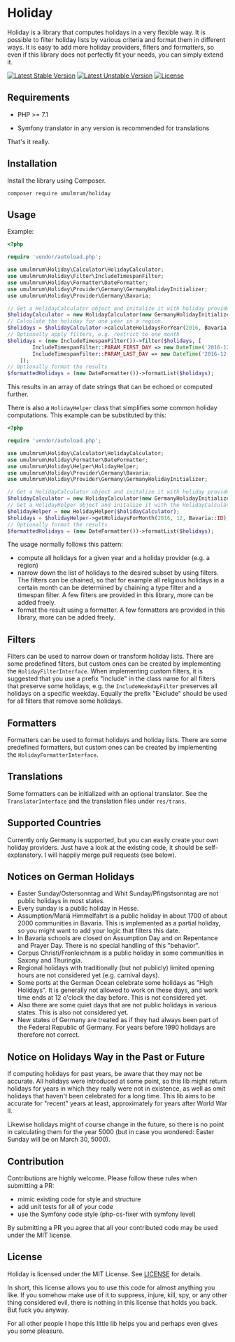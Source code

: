 
Holiday
=======

Holiday is a library that computes holidays in a very flexible way. It is possible to filter holiday lists by various
criteria and format them in different ways. It is easy to add more holiday providers, filters and formatters, so even
if this library does not perfectly fit your needs, you can simply extend it.

[![Latest Stable Version](https://poser.pugx.org/umulmrum/holiday/v/stable)](https://packagist.org/packages/umulmrum/holiday) [![Latest Unstable Version](https://poser.pugx.org/umulmrum/holiday/v/unstable)](https://packagist.org/packages/umulmrum/holiday) [![License](https://poser.pugx.org/umulmrum/holiday/license)](https://packagist.org/packages/umulmrum/holiday)

Requirements
------------

- PHP >= 7.1

- Symfony translator in any version is recommended for translations

That's it really.

Installation
------------

Install the library using Composer.

```
composer require umulmrum/holiday
```

Usage
-----

Example:

```php
<?php

require 'vendor/autoload.php';

use umulmrum\Holiday\Calculator\HolidayCalculator;
use umulmrum\Holiday\Filter\IncludeTimespanFilter;
use umulmrum\Holiday\Formatter\DateFormatter;
use umulmrum\Holiday\Provider\Germany\GermanyHolidayInitializer;
use umulmrum\Holiday\Provider\Germany\Bavaria;

// Get a HolidayCalculator object and initalize it with holiday providers.
$holidayCalculator = new HolidayCalculator(new GermanyHolidayInitializer());
// Calculate the holiday for one year in a region.
$holidays = $holidayCalculator->calculateHolidaysForYear(2016, Bavaria::ID);
// Optionally apply filters, e.g. restrict to one month
$holidays = (new IncludeTimespanFilter())->filter($holidays, [
        IncludeTimespanFilter::PARAM_FIRST_DAY => new DateTime('2016-12-01'),
        IncludeTimespanFilter::PARAM_LAST_DAY => new DateTime('2016-12-31'),
    ]);
// Optionally format the results
$formattedHolidays = (new DateFormatter())->formatList($holidays);

```

This results in an array of date strings that can be echoed or computed further.

There is also a `HolidayHelper` class that simplifies some common holiday
computations. This example can be substituted by this:

```php
<?php

require 'vendor/autoload.php';

use umulmrum\Holiday\Calculator\HolidayCalculator;
use umulmrum\Holiday\Formatter\DateFormatter;
use umulmrum\Holiday\Helper\HolidayHelper;
use umulmrum\Holiday\Provider\Germany\Bavaria;
use umulmrum\Holiday\Provider\Germany\GermanyHolidayInitializer;

// Get a HolidayCalculator object and initalize it with holiday providers.
$holidayCalculator = new HolidayCalculator(new GermanyHolidayInitializer());
// Get a HolidayHelper object and initalize it with the HolidayCalculator.
$holidayHelper = new HolidayHelper($holidayCalculator);
$holidays = $holidayHelper->getHolidaysForMonth(2016, 12, Bavaria::ID);
// Optionally format the results
$formattedHolidays = (new DateFormatter())->formatList($holidays);

```

The usage normally follows this pattern:

- compute all holidays for a given year and a holiday provider (e.g. a region)
- narrow down the list of holidays to the desired subset by using filters.
  The filters can be chained, so that for example all religious holidays
  in a certain month can be determined by chaining a type filter and a
  timespan filter.
  A few filters are provided in this library, more can be added freely.
- format the result using a formatter.
  A few formatters are provided in this library, more can be added freely.

Filters
-------

Filters can be used to narrow down or transform holiday lists. There are
some predefined filters, but custom ones can be created by implementing
the `HolidayFilterInterface`.
When implementing custom filters, it is suggested that you use a prefix
"Include" in the class name for all filters that preserve some holidays,
e.g. the `IncludeWeekdayFilter` preserves all holidays on a specific weekday.
Equally the prefix "Exclude" should be used for all filters that remove
some holidays.

Formatters
----------

Formatters can be used to format holidays and holiday lists. There are
some predefined formatters, but custom ones can be created by implementing
the `HolidayFormatterInterface`.

Translations
------------

Some formatters can be initialized with an optional translator. See the
`TranslatorInterface` and the translation files under `res/trans`.
  
Supported Countries
-------------------

Currently only Germany is supported, but you can easily create your own holiday providers. Just have a look at the
existing code, it should be self-explanatory. I will happily merge pull requests (see below).


Notices on German Holidays
--------------------------

- Easter Sunday/Ostersonntag and Whit Sunday/Pfingstsonntag are not public holidays in most states.
- Every sunday is a public holiday in Hesse.
- Assumption/Mariä Himmelfahrt is a public holiday in about 1700 of about 2000 communities in Bavaria. This is implemented
  as a partial holiday, so you might want to add your logic that filters this date.
- In Bavaria schools are closed on Assumption Day and on Repentance and Prayer Day. There is no special handling of
  this "behavior".
- Corpus Christi/Fronleichnam is a public holiday in some communities in Saxony and Thuringia.
- Regional holidays with traditionally (but not publicly) limited opening hours are not considered yet (e.g. carnival days).
- Some ports at the German Ocean celebrate some holidays as "High Holidays". It is generally not allowed to work on these days,
  and work time ends at 12 o'clock the day before. This is not considered yet.
- Also there are some quiet days that are not public holidays in various states. This is also not considered yet.
- New states of Germany are treated as if they had always been part of the Federal Republic of Germany. For years
  before 1990 holidays are therefore not correct.

Notice on Holidays Way in the Past or Future
--------------------------------------------

If computing holidays for past years, be aware that they may not be accurate. All holidays were introduced at some 
point, so this lib might return holidays for years in which they really were not in existence, as well as omit holidays
that haven't been celebrated for a long time. This lib aims to be accurate for "recent" years at least, approximately 
for years after World War II.

Likewise holidays might of course change in the future, so there is no point in calculating them for the year 5000 
(but in case you wondered: Easter Sunday will be on March 30, 5000).

Contribution
------------

Contributions are highly welcome. Please follow these rules when submitting a PR:

- mimic existing code for style and structure
- add unit tests for all of your code
- use the Symfony code style (php-cs-fixer with symfony level)

By submitting a PR you agree that all your contributed code may be used under the MIT license.

License
-------

Holiday is licensed under the MIT License. See [LICENSE](LICENSE) for details.

In short, this license allows you to use this code for almost anything you like. If you somehow make use of it to
suppress, injure, kill, spy, or any other thing considered evil, there is nothing in this license that holds you back. 
But fuck you anyway.

For all other people I hope this little lib helps you and perhaps even gives you some pleasure.
